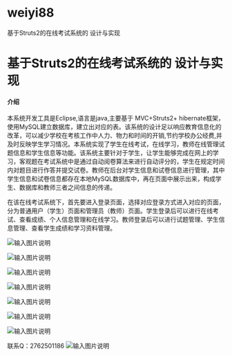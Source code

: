 # weiyi88
基于Struts2的在线考试系统的 设计与实现

# 基于Struts2的在线考试系统的 设计与实现

#### 介绍
本系统开发工具是Eclipse,语言是java,主要基于 MVC+Struts2+ hibernate框架，使用MySQL建立数据库，建立出对应的表。该系统的设计足以响应教育信息化的改革，可以减少学校在考核工作中人力、物力和时间的开销,节约学校办公经费,并及时反映学生学习情况。本系统实现了学生在线考试，在线学习，教师在线管理试题信息和学生信息等功能。该系统主要针对于学生，让学生能够完成在网上的学习，客观题在考试系统中是通过自动阅卷算法来进行自动评分的，学生在规定时间内对题目进行作答并提交试卷。教师在后台对学生信息和试卷信息进行管理，其中学生信息和试卷信息都存在本地MySQL数据库中，再在页面中展示出来，构成学生、数据库和教师三者之间信息的传递。

在该在线考试系统下，首先要进入登录页面，选择对应登录方式进入对应的页面，分为普通用户（学生）页面和管理员（教师）页面。学生登录后可以进行在线考试、查看成绩、个人信息管理和在线学习。教师登录后可以进行试题管理、学生信息管理、查看学生成绩和学习资料管理。

![输入图片说明](https://images.gitee.com/uploads/images/2020/1203/160001_6e28f27c_4865385.png "屏幕截图.png")

![输入图片说明](https://images.gitee.com/uploads/images/2020/1203/160013_ea3e9f6b_4865385.png "屏幕截图.png")

![输入图片说明](https://images.gitee.com/uploads/images/2020/1203/160022_54e9f41a_4865385.png "屏幕截图.png")

![输入图片说明](https://images.gitee.com/uploads/images/2020/1203/160035_1816b692_4865385.png "屏幕截图.png")

![输入图片说明](https://images.gitee.com/uploads/images/2020/1203/160042_5c6a0f9b_4865385.png "屏幕截图.png")

![输入图片说明](https://images.gitee.com/uploads/images/2020/1203/160049_81b248e9_4865385.png "屏幕截图.png")

![输入图片说明](https://images.gitee.com/uploads/images/2020/1203/160057_fb816573_4865385.png "屏幕截图.png")


联系Q：2762501186
![输入图片说明](https://images.gitee.com/uploads/images/2020/1119/003728_cd598bb9_4865385.jpeg "微信.jpg")
